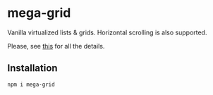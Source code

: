 # mega-grid

Vanilla virtualized lists & grids. Horizontal scrolling is also supported.

Please, see [this](https://github.com/apleshkov/mega-grid) for all the details.

## Installation

```
npm i mega-grid
```